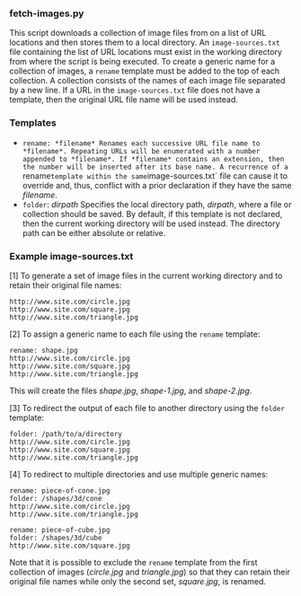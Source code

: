 ### fetch-images.py
This script downloads a collection of image files from on a list of URL
locations and then stores them to a local directory. An `image-sources.txt`
file containing the list of URL locations must exist in the working directory
from where the script is being executed. To create a generic name for a
collection of images, a `rename` template must be added to the top of each
collection. A collection consists of the names of each image file separated by
a new line. If a URL in the `image-sources.txt` file does not have a template,
then the original URL file name will be used instead.

### Templates
+ `rename: *filename*
  Renames each successive URL file name to *filename*. Repeating URLs will be
  enumerated with a number appended to *filename*. If *filename* contains an
  extension, then the number will be inserted after its base name. A recurrence
  of a `rename` template within the same `image-sources.txt` file can cause it
  to override and, thus, conflict with a prior declaration if they have the
  same *filename*.
+ `folder`: *dirpath*
  Specifies the local directory path, *dirpath*, where a file or collection
  should be saved. By default, if this template is not declared, then the
  current working directory will be used instead. The directory path can be
  either absolute or relative.

### Example image-sources.txt
[1] To generate a set of image files in the current working directory and
to retain their original file names:
```
http://www.site.com/circle.jpg
http://www.site.com/square.jpg
http://www.site.com/triangle.jpg
```

[2] To assign a generic name to each file using the `rename` template:
```
rename: shape.jpg
http://www.site.com/circle.jpg
http://www.site.com/square.jpg
http://www.site.com/triangle.jpg
```
This will create the files *shape.jpg*, *shape-1.jpg*, and *shape-2.jpg*.

[3] To redirect the output of each file to another directory using the `folder`
template:
```
folder: /path/to/a/directory
http://www.site.com/circle.jpg
http://www.site.com/square.jpg
http://www.site.com/triangle.jpg
```

[4] To redirect to multiple directories and use multiple generic names:
```
rename: piece-of-cone.jpg
folder: /shapes/3d/cone
http://www.site.com/circle.jpg
http://www.site.com/triangle.jpg

rename: piece-of-cube.jpg
folder: /shapes/3d/cube
http://www.site.com/square.jpg
```
Note that it is possible to exclude the `rename` template from the first
collection of images (*circle.jpg* and *triangle.jpg*) so that they can retain
their original file names while only the second set, *square.jpg*, is renamed.
